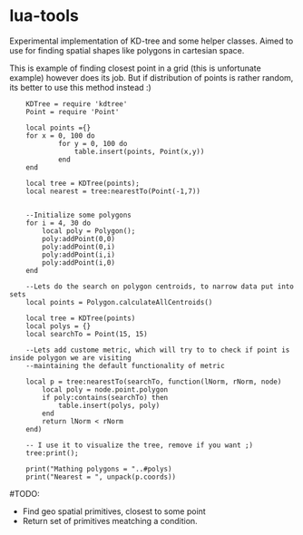 # lua-tools

Experimental implementation of KD-tree and some helper classes. 
Aimed to use for finding spatial shapes like polygons in cartesian space.

This is example of finding closest point in a grid (this is unfortunate example) however does its job.
But if distribution of points is rather random, its better to use this method instead :)

```
  	KDTree = require 'kdtree'
  	Point = require 'Point'
  
	local points ={}
	for x = 0, 100 do
			for y = 0, 100 do
				table.insert(points, Point(x,y))
			end
	end

	local tree = KDTree(points);
	local nearest = tree:nearestTo(Point(-1,7))
	
```

```
	--Initialize some polygons
	for i = 4, 30 do
		local poly = Polygon();
		poly:addPoint(0,0)
		poly:addPoint(0,i)
		poly:addPoint(i,i)
		poly:addPoint(i,0)
	end
	
	--Lets do the search on polygon centroids, to narrow data put into sets
	local points = Polygon.calculateAllCentroids()

	local tree = KDTree(points)
	local polys = {}
	local searchTo = Point(15, 15)
	
	--Lets add custome metric, which will try to to check if point is inside polygon we are visiting
	--maintaining the default functionality of metric
	
	local p = tree:nearestTo(searchTo, function(lNorm, rNorm, node)
		local poly = node.point.polygon
		if poly:contains(searchTo) then
			table.insert(polys, poly)
		end
		return lNorm < rNorm
	end)
	
	-- I use it to visualize the tree, remove if you want ;)
	tree:print();
	
	print("Mathing polygons = "..#polys)
	print("Nearest = ", unpack(p.coords))
```
#TODO: 
  - Find geo spatial primitives, closest to some point
  - Return set of primitives meatching a condition.
